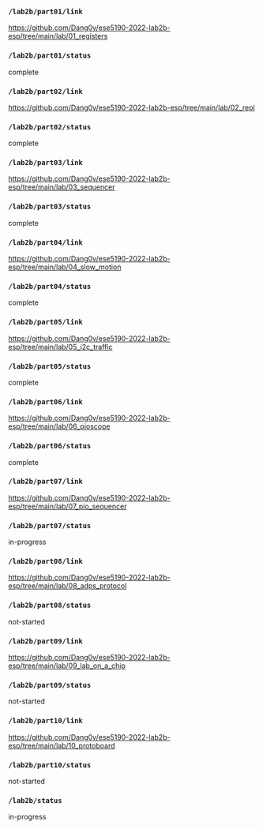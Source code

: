 ### `/lab2b/part01/link`
https://github.com/Dang0v/ese5190-2022-lab2b-esp/tree/main/lab/01_registers
### `/lab2b/part01/status`
complete
### `/lab2b/part02/link`
https://github.com/Dang0v/ese5190-2022-lab2b-esp/tree/main/lab/02_repl
### `/lab2b/part02/status`
complete
### `/lab2b/part03/link`
https://github.com/Dang0v/ese5190-2022-lab2b-esp/tree/main/lab/03_sequencer
### `/lab2b/part03/status`
complete
### `/lab2b/part04/link`
https://github.com/Dang0v/ese5190-2022-lab2b-esp/tree/main/lab/04_slow_motion
### `/lab2b/part04/status`
complete
### `/lab2b/part05/link`
https://github.com/Dang0v/ese5190-2022-lab2b-esp/tree/main/lab/05_i2c_traffic
### `/lab2b/part05/status`
complete
### `/lab2b/part06/link`
https://github.com/Dang0v/ese5190-2022-lab2b-esp/tree/main/lab/06_pioscope
### `/lab2b/part06/status`
complete
### `/lab2b/part07/link`
https://github.com/Dang0v/ese5190-2022-lab2b-esp/tree/main/lab/07_pio_sequencer
### `/lab2b/part07/status`
in-progress
### `/lab2b/part08/link`
https://github.com/Dang0v/ese5190-2022-lab2b-esp/tree/main/lab/08_adps_protocol
### `/lab2b/part08/status`
not-started
### `/lab2b/part09/link`
https://github.com/Dang0v/ese5190-2022-lab2b-esp/tree/main/lab/09_lab_on_a_chip
### `/lab2b/part09/status`
not-started
### `/lab2b/part10/link`
https://github.com/Dang0v/ese5190-2022-lab2b-esp/tree/main/lab/10_protoboard
### `/lab2b/part10/status`
not-started
### `/lab2b/status`
in-progress
